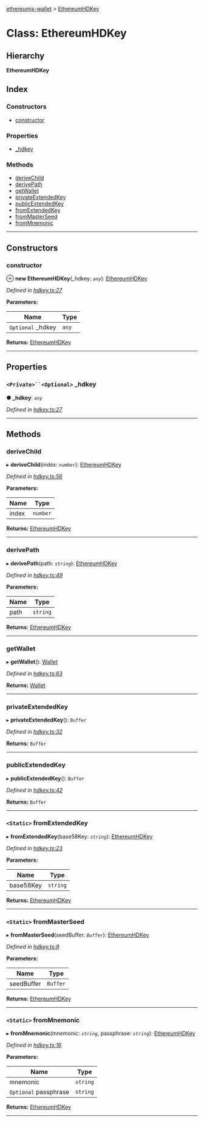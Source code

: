 [ethereumjs-wallet](../README.md) > [EthereumHDKey](../classes/ethereumhdkey.md)

# Class: EthereumHDKey

## Hierarchy

**EthereumHDKey**

## Index

### Constructors

- [constructor](ethereumhdkey.md#constructor)

### Properties

- [\_hdkey](ethereumhdkey.md#_hdkey)

### Methods

- [deriveChild](ethereumhdkey.md#derivechild)
- [derivePath](ethereumhdkey.md#derivepath)
- [getWallet](ethereumhdkey.md#getwallet)
- [privateExtendedKey](ethereumhdkey.md#privateextendedkey)
- [publicExtendedKey](ethereumhdkey.md#publicextendedkey)
- [fromExtendedKey](ethereumhdkey.md#fromextendedkey)
- [fromMasterSeed](ethereumhdkey.md#frommasterseed)
- [fromMnemonic](ethereumhdkey.md#frommnemonic)

---

## Constructors

<a id="constructor"></a>

### constructor

⊕ **new EthereumHDKey**(\_hdkey: _`any`_): [EthereumHDKey](ethereumhdkey.md)

_Defined in [hdkey.ts:27](https://github.com/ethereumjs/ethereumjs-wallet/blob/7b6ac0/src/hdkey.ts#L27)_

**Parameters:**

| Name               | Type  |
| ------------------ | ----- |
| `Optional` \_hdkey | `any` |

**Returns:** [EthereumHDKey](ethereumhdkey.md)

---

## Properties

<a id="_hdkey"></a>

### ` <Private>``<Optional> ` \_hdkey

**● \_hdkey**: _`any`_

_Defined in [hdkey.ts:27](https://github.com/ethereumjs/ethereumjs-wallet/blob/7b6ac0/src/hdkey.ts#L27)_

---

## Methods

<a id="derivechild"></a>

### deriveChild

▸ **deriveChild**(index: _`number`_): [EthereumHDKey](ethereumhdkey.md)

_Defined in [hdkey.ts:56](https://github.com/ethereumjs/ethereumjs-wallet/blob/7b6ac0/src/hdkey.ts#L56)_

**Parameters:**

| Name  | Type     |
| ----- | -------- |
| index | `number` |

**Returns:** [EthereumHDKey](ethereumhdkey.md)

---

<a id="derivepath"></a>

### derivePath

▸ **derivePath**(path: _`string`_): [EthereumHDKey](ethereumhdkey.md)

_Defined in [hdkey.ts:49](https://github.com/ethereumjs/ethereumjs-wallet/blob/7b6ac0/src/hdkey.ts#L49)_

**Parameters:**

| Name | Type     |
| ---- | -------- |
| path | `string` |

**Returns:** [EthereumHDKey](ethereumhdkey.md)

---

<a id="getwallet"></a>

### getWallet

▸ **getWallet**(): [Wallet](wallet.md)

_Defined in [hdkey.ts:63](https://github.com/ethereumjs/ethereumjs-wallet/blob/7b6ac0/src/hdkey.ts#L63)_

**Returns:** [Wallet](wallet.md)

---

<a id="privateextendedkey"></a>

### privateExtendedKey

▸ **privateExtendedKey**(): `Buffer`

_Defined in [hdkey.ts:32](https://github.com/ethereumjs/ethereumjs-wallet/blob/7b6ac0/src/hdkey.ts#L32)_

**Returns:** `Buffer`

---

<a id="publicextendedkey"></a>

### publicExtendedKey

▸ **publicExtendedKey**(): `Buffer`

_Defined in [hdkey.ts:42](https://github.com/ethereumjs/ethereumjs-wallet/blob/7b6ac0/src/hdkey.ts#L42)_

**Returns:** `Buffer`

---

<a id="fromextendedkey"></a>

### `<Static>` fromExtendedKey

▸ **fromExtendedKey**(base58Key: _`string`_): [EthereumHDKey](ethereumhdkey.md)

_Defined in [hdkey.ts:23](https://github.com/ethereumjs/ethereumjs-wallet/blob/7b6ac0/src/hdkey.ts#L23)_

**Parameters:**

| Name      | Type     |
| --------- | -------- |
| base58Key | `string` |

**Returns:** [EthereumHDKey](ethereumhdkey.md)

---

<a id="frommasterseed"></a>

### `<Static>` fromMasterSeed

▸ **fromMasterSeed**(seedBuffer: _`Buffer`_): [EthereumHDKey](ethereumhdkey.md)

_Defined in [hdkey.ts:9](https://github.com/ethereumjs/ethereumjs-wallet/blob/5f6d93/src/hdkey.ts#L9)_

**Parameters:**

| Name       | Type     |
| ---------- | -------- |
| seedBuffer | `Buffer` |

**Returns:** [EthereumHDKey](ethereumhdkey.md)

---

<a id="frommnemonic"></a>

### `<Static>` fromMnemonic

▸ **fromMnemonic**(mnemonic: _`string`_, passphrase: _`string`_): [EthereumHDKey](ethereumhdkey.md)

_Defined in [hdkey.ts:16](https://github.com/ethereumjs/ethereumjs-wallet/blob/5f6d93/src/hdkey.ts#L16)_

**Parameters:**

| Name       | Type     |
| ---------- | -------- |
| mnemonic | `string` |
| `Optional` passphrase | `string` |

**Returns:** [EthereumHDKey](ethereumhdkey.md)

---

